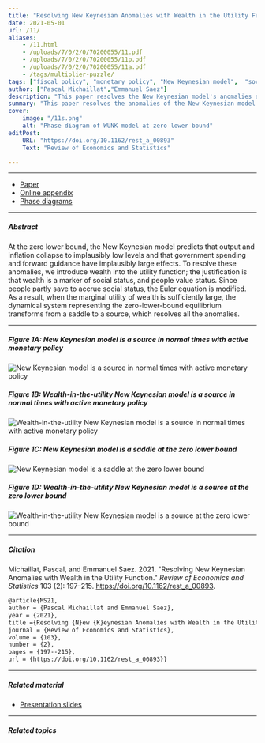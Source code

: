 ```yaml
---
title: "Resolving New Keynesian Anomalies with Wealth in the Utility Function" 
date: 2021-05-01
url: /11/
aliases:
    - /11.html
    - /uploads/7/0/2/0/70200055/11.pdf
    - /uploads/7/0/2/0/70200055/11p.pdf
    - /uploads/7/0/2/0/70200055/11a.pdf
    - /tags/multiplier-puzzle/
tags: ["fiscal policy", "monetary policy", "New Keynesian model",  "social psychology", "wealth in the utility", "zero lower bound"]
author: ["Pascal Michaillat","Emmanuel Saez"]
description: "This paper resolves the New Keynesian model's anomalies at the zero lower bound by introducing wealth in the utility function. Published in REStat, 2021."
summary: "This paper resolves the anomalies of the New Keynesian model at the zero lower bound—explosive recessions, forward-guidance puzzle, fiscal-multiplier puzzle—by introducing wealth into the utility function."
cover:
    image: "/11s.png"
    alt: "Phase diagram of WUNK model at zero lower bound"
editPost:
    URL: "https://doi.org/10.1162/rest_a_00893"
    Text: "Review of Economics and Statistics"

---
```


---

+ [Paper](/11.pdf)
+ [Online appendix](/11a.pdf)
+ [Phase diagrams](https://github.com/pmichaillat/wunk-model)

---

##### Abstract

At the zero lower bound, the New Keynesian model predicts that output and inflation collapse to implausibly low levels and that government spending and forward guidance have implausibly large effects. To resolve these anomalies, we introduce wealth into the utility function; the justification is that wealth is a marker of social status, and people value status. Since people partly save to accrue social status, the Euler equation is modified. As a result, when the marginal utility of wealth is sufficiently large, the dynamical system representing the zero-lower-bound equilibrium transforms from a saddle to a source, which resolves all the anomalies.

---

##### Figure 1A: New Keynesian model is a source in normal times with active monetary policy

![New Keynesian model is a source in normal times with active monetary policy](/11a.png)

##### Figure 1B: Wealth-in-the-utility New Keynesian model is a source in normal times with active monetary policy

![Wealth-in-the-utility New Keynesian model is a source in normal times with active monetary policy](/11b.png)

##### Figure 1C: New Keynesian model is a saddle at the zero lower bound

![New Keynesian model is a saddle at the zero lower bound](/11c.png)

##### Figure 1D: Wealth-in-the-utility New Keynesian model is a source at the zero lower bound

![Wealth-in-the-utility New Keynesian model is a source at the zero lower bound](/11d.png)


---

##### Citation

Michaillat, Pascal, and Emmanuel Saez. 2021. "Resolving New Keynesian Anomalies with Wealth in the Utility Function." *Review of Economics and Statistics* 103 (2): 197–215. https://doi.org/10.1162/rest_a_00893.

```latex
@article{MS21,
author = {Pascal Michaillat and Emmanuel Saez},
year = {2021},
title ={Resolving {N}ew {K}eynesian Anomalies with Wealth in the Utility Function},
journal = {Review of Economics and Statistics},
volume = {103},
number = {2},
pages = {197--215},
url = {https://doi.org/10.1162/rest_a_00893}}
```

---

##### Related material

+ [Presentation slides](/11p.pdf)

---

##### Related topics
